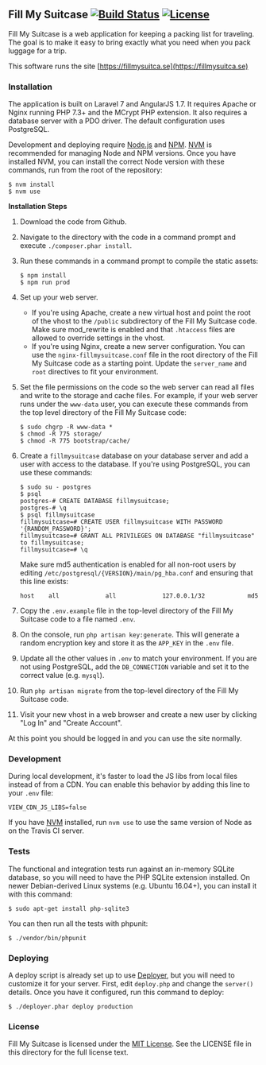 ## Fill My Suitcase [![Build Status](https://travis-ci.org/aag/fillmysuitcase.svg?branch=master)](https://travis-ci.org/aag/fillmysuitcase) [![License](https://img.shields.io/badge/License-MIT-blue.svg)](LICENSE)

Fill My Suitcase is a web application for keeping a packing list for traveling.
The goal is to make it easy to bring exactly what you need when you pack luggage
for a trip.

This software runs the site [https://fillmysuitca.se](https://fillmysuitca.se)

### Installation

The application is built on Laravel 7 and AngularJS 1.7.  It requires Apache
or Nginx running PHP 7.3+ and the MCrypt PHP extension.  It also requires a
database server with a PDO driver.  The default configuration uses PostgreSQL.

Development and deploying require [Node.js](https://nodejs.org/) and
[NPM](https://www.npmjs.com/). [NVM](https://github.com/creationix/nvm) is
recommended for managing Node and NPM versions. Once you have installed NVM,
you can install the correct Node version with these commands, run from the
root of the repository:

```
$ nvm install
$ nvm use
```

**Installation Steps**

1. Download the code from Github.
2. Navigate to the directory with the code in a command prompt and execute
   `./composer.phar install`.
3. Run these commands in a command prompt to compile the static assets:

   ```
   $ npm install
   $ npm run prod
   ```
4. Set up your web server.
   * If you're using Apache, create a new virtual host and point the root of
   the vhost to the `/public` subdirectory of the Fill My Suitcase code. Make
   sure mod_rewrite is enabled and that `.htaccess` files are allowed to
   override settings in the vhost.
   * If you're using Nginx, create a new server configuration. You can use the
   `nginx-fillmysuitcase.conf` file in the root directory of the Fill My
   Suitcase code as a starting point. Update the `server_name` and `root`
   directives to fit your environment.
5. Set the file permissions on the code so the web server can read all files
   and write to the storage and cache files. For example, if your web server
   runs under the `www-data` user, you can execute these commands from the
   top level directory of the Fill My Suitcase code:

   ```
   $ sudo chgrp -R www-data *
   $ chmod -R 775 storage/
   $ chmod -R 775 bootstrap/cache/
   ```
6. Create a `fillmysuitcase` database on your database server and add a user
   with access to the database. If you're using PostgreSQL, you can use these
   commands:
   ```
   $ sudo su - postgres
   $ psql
   postgres-# CREATE DATABASE fillmysuitcase;
   postgres-# \q
   $ psql fillmysuitcase
   fillmysuitcase=# CREATE USER fillmysuitcase WITH PASSWORD '{RANDOM_PASSWORD}';
   fillmysuitcase=# GRANT ALL PRIVILEGES ON DATABASE "fillmysuitcase" to fillmysuitcase;
   fillmysuitcase=# \q
   ```

   Make sure md5 authentication is enabled for all non-root users by editing
   `/etc/postgresql/{VERSION}/main/pg_hba.conf` and ensuring that this line
   exists:
   ```
   host    all             all             127.0.0.1/32            md5
   ```
7. Copy the `.env.example` file in the top-level directory of the Fill My
   Suitcase code to a file named `.env`.
8. On the console, run `php artisan key:generate`. This will generate a
   random encryption key and store it as the `APP_KEY` in the `.env` file.
9. Update all the other values in `.env` to match your environment. If you
   are not using PostgreSQL, add the `DB_CONNECTION` variable and set it to the
   correct value (e.g. `mysql`).
10. Run `php artisan migrate` from the top-level directory of the Fill My
   Suitcase code.
11. Visit your new vhost in a web browser and create a new user by clicking
   "Log In" and "Create Account".

At this point you should be logged in and you can use the site normally.

### Development

During local development, it's faster to load the JS libs from local files
instead of from a CDN. You can enable this behavior by adding this line to your
`.env` file:
```
VIEW_CDN_JS_LIBS=false
```

If you have [NVM](https://github.com/creationix/nvm) installed, run `nvm use`
to use the same version of Node as on the Travis CI server.

### Tests

The functional and integration tests run against an in-memory SQLite database,
so you will need to have the PHP SQLite extension installed. On newer
Debian-derived Linux systems (e.g. Ubuntu 16.04+), you can install it with
this command:

```
$ sudo apt-get install php-sqlite3
```

You can then run all the tests with phpunit:

```
$ ./vendor/bin/phpunit
```

### Deploying

A deploy script is already set up to use [Deployer](http://deployer.org/), but
you will need to customize it for your server. First, edit `deploy.php` and
change the `server()` details. Once you have it configured, run this command
to deploy:

```
$ ./deployer.phar deploy production
```

### License

Fill My Suitcase is licensed under the
[MIT License](http://opensource.org/licenses/MIT).  See the LICENSE file in
this directory for the full license text.

